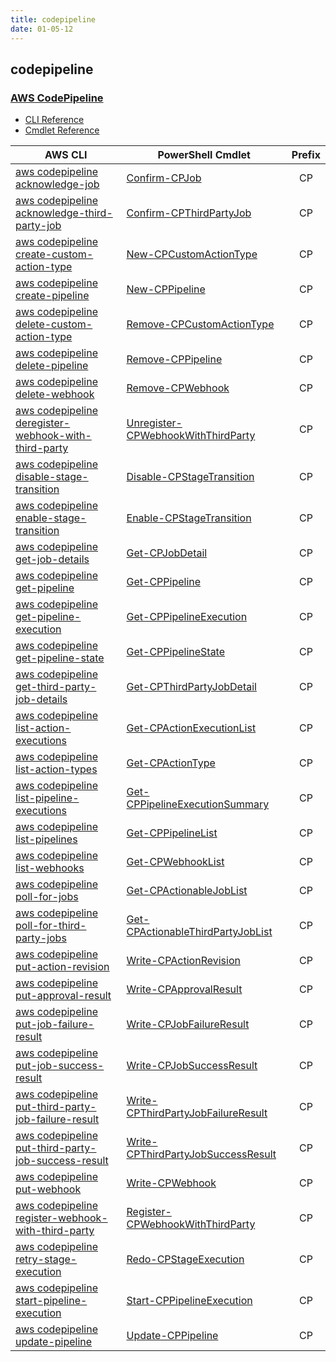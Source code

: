 ```yaml
---
title: codepipeline
date: 01-05-12
---
```


## codepipeline

### [AWS CodePipeline](https://aws.amazon.com/codepipeline/)

* [CLI Reference](https://docs.aws.amazon.com/cli/latest/reference/codepipeline/index.html)
* [Cmdlet Reference](https://docs.aws.amazon.com/powershell/latest/reference/items/AWS_CodePipeline_cmdlets.html)

|AWS CLI|PowerShell Cmdlet|Prefix|
|----|----|:--:|
|[aws codepipeline acknowledge-job](https://docs.aws.amazon.com/cli/latest/reference/codepipeline/acknowledge-job.html)|[Confirm-CPJob](https://docs.aws.amazon.com/powershell/latest/reference/items/Confirm-CPJob.html)|CP|
|[aws codepipeline acknowledge-third-party-job](https://docs.aws.amazon.com/cli/latest/reference/codepipeline/acknowledge-third-party-job.html)|[Confirm-CPThirdPartyJob](https://docs.aws.amazon.com/powershell/latest/reference/items/Confirm-CPThirdPartyJob.html)|CP|
|[aws codepipeline create-custom-action-type](https://docs.aws.amazon.com/cli/latest/reference/codepipeline/create-custom-action-type.html)|[New-CPCustomActionType](https://docs.aws.amazon.com/powershell/latest/reference/items/New-CPCustomActionType.html)|CP|
|[aws codepipeline create-pipeline](https://docs.aws.amazon.com/cli/latest/reference/codepipeline/create-pipeline.html)|[New-CPPipeline](https://docs.aws.amazon.com/powershell/latest/reference/items/New-CPPipeline.html)|CP|
|[aws codepipeline delete-custom-action-type](https://docs.aws.amazon.com/cli/latest/reference/codepipeline/delete-custom-action-type.html)|[Remove-CPCustomActionType](https://docs.aws.amazon.com/powershell/latest/reference/items/Remove-CPCustomActionType.html)|CP|
|[aws codepipeline delete-pipeline](https://docs.aws.amazon.com/cli/latest/reference/codepipeline/delete-pipeline.html)|[Remove-CPPipeline](https://docs.aws.amazon.com/powershell/latest/reference/items/Remove-CPPipeline.html)|CP|
|[aws codepipeline delete-webhook](https://docs.aws.amazon.com/cli/latest/reference/codepipeline/delete-webhook.html)|[Remove-CPWebhook](https://docs.aws.amazon.com/powershell/latest/reference/items/Remove-CPWebhook.html)|CP|
|[aws codepipeline deregister-webhook-with-third-party](https://docs.aws.amazon.com/cli/latest/reference/codepipeline/deregister-webhook-with-third-party.html)|[Unregister-CPWebhookWithThirdParty](https://docs.aws.amazon.com/powershell/latest/reference/items/Unregister-CPWebhookWithThirdParty.html)|CP|
|[aws codepipeline disable-stage-transition](https://docs.aws.amazon.com/cli/latest/reference/codepipeline/disable-stage-transition.html)|[Disable-CPStageTransition](https://docs.aws.amazon.com/powershell/latest/reference/items/Disable-CPStageTransition.html)|CP|
|[aws codepipeline enable-stage-transition](https://docs.aws.amazon.com/cli/latest/reference/codepipeline/enable-stage-transition.html)|[Enable-CPStageTransition](https://docs.aws.amazon.com/powershell/latest/reference/items/Enable-CPStageTransition.html)|CP|
|[aws codepipeline get-job-details](https://docs.aws.amazon.com/cli/latest/reference/codepipeline/get-job-details.html)|[Get-CPJobDetail](https://docs.aws.amazon.com/powershell/latest/reference/items/Get-CPJobDetail.html)|CP|
|[aws codepipeline get-pipeline](https://docs.aws.amazon.com/cli/latest/reference/codepipeline/get-pipeline.html)|[Get-CPPipeline](https://docs.aws.amazon.com/powershell/latest/reference/items/Get-CPPipeline.html)|CP|
|[aws codepipeline get-pipeline-execution](https://docs.aws.amazon.com/cli/latest/reference/codepipeline/get-pipeline-execution.html)|[Get-CPPipelineExecution](https://docs.aws.amazon.com/powershell/latest/reference/items/Get-CPPipelineExecution.html)|CP|
|[aws codepipeline get-pipeline-state](https://docs.aws.amazon.com/cli/latest/reference/codepipeline/get-pipeline-state.html)|[Get-CPPipelineState](https://docs.aws.amazon.com/powershell/latest/reference/items/Get-CPPipelineState.html)|CP|
|[aws codepipeline get-third-party-job-details](https://docs.aws.amazon.com/cli/latest/reference/codepipeline/get-third-party-job-details.html)|[Get-CPThirdPartyJobDetail](https://docs.aws.amazon.com/powershell/latest/reference/items/Get-CPThirdPartyJobDetail.html)|CP|
|[aws codepipeline list-action-executions](https://docs.aws.amazon.com/cli/latest/reference/codepipeline/list-action-executions.html)|[Get-CPActionExecutionList](https://docs.aws.amazon.com/powershell/latest/reference/items/Get-CPActionExecutionList.html)|CP|
|[aws codepipeline list-action-types](https://docs.aws.amazon.com/cli/latest/reference/codepipeline/list-action-types.html)|[Get-CPActionType](https://docs.aws.amazon.com/powershell/latest/reference/items/Get-CPActionType.html)|CP|
|[aws codepipeline list-pipeline-executions](https://docs.aws.amazon.com/cli/latest/reference/codepipeline/list-pipeline-executions.html)|[Get-CPPipelineExecutionSummary](https://docs.aws.amazon.com/powershell/latest/reference/items/Get-CPPipelineExecutionSummary.html)|CP|
|[aws codepipeline list-pipelines](https://docs.aws.amazon.com/cli/latest/reference/codepipeline/list-pipelines.html)|[Get-CPPipelineList](https://docs.aws.amazon.com/powershell/latest/reference/items/Get-CPPipelineList.html)|CP|
|[aws codepipeline list-webhooks](https://docs.aws.amazon.com/cli/latest/reference/codepipeline/list-webhooks.html)|[Get-CPWebhookList](https://docs.aws.amazon.com/powershell/latest/reference/items/Get-CPWebhookList.html)|CP|
|[aws codepipeline poll-for-jobs](https://docs.aws.amazon.com/cli/latest/reference/codepipeline/poll-for-jobs.html)|[Get-CPActionableJobList](https://docs.aws.amazon.com/powershell/latest/reference/items/Get-CPActionableJobList.html)|CP|
|[aws codepipeline poll-for-third-party-jobs](https://docs.aws.amazon.com/cli/latest/reference/codepipeline/poll-for-third-party-jobs.html)|[Get-CPActionableThirdPartyJobList](https://docs.aws.amazon.com/powershell/latest/reference/items/Get-CPActionableThirdPartyJobList.html)|CP|
|[aws codepipeline put-action-revision](https://docs.aws.amazon.com/cli/latest/reference/codepipeline/put-action-revision.html)|[Write-CPActionRevision](https://docs.aws.amazon.com/powershell/latest/reference/items/Write-CPActionRevision.html)|CP|
|[aws codepipeline put-approval-result](https://docs.aws.amazon.com/cli/latest/reference/codepipeline/put-approval-result.html)|[Write-CPApprovalResult](https://docs.aws.amazon.com/powershell/latest/reference/items/Write-CPApprovalResult.html)|CP|
|[aws codepipeline put-job-failure-result](https://docs.aws.amazon.com/cli/latest/reference/codepipeline/put-job-failure-result.html)|[Write-CPJobFailureResult](https://docs.aws.amazon.com/powershell/latest/reference/items/Write-CPJobFailureResult.html)|CP|
|[aws codepipeline put-job-success-result](https://docs.aws.amazon.com/cli/latest/reference/codepipeline/put-job-success-result.html)|[Write-CPJobSuccessResult](https://docs.aws.amazon.com/powershell/latest/reference/items/Write-CPJobSuccessResult.html)|CP|
|[aws codepipeline put-third-party-job-failure-result](https://docs.aws.amazon.com/cli/latest/reference/codepipeline/put-third-party-job-failure-result.html)|[Write-CPThirdPartyJobFailureResult](https://docs.aws.amazon.com/powershell/latest/reference/items/Write-CPThirdPartyJobFailureResult.html)|CP|
|[aws codepipeline put-third-party-job-success-result](https://docs.aws.amazon.com/cli/latest/reference/codepipeline/put-third-party-job-success-result.html)|[Write-CPThirdPartyJobSuccessResult](https://docs.aws.amazon.com/powershell/latest/reference/items/Write-CPThirdPartyJobSuccessResult.html)|CP|
|[aws codepipeline put-webhook](https://docs.aws.amazon.com/cli/latest/reference/codepipeline/put-webhook.html)|[Write-CPWebhook](https://docs.aws.amazon.com/powershell/latest/reference/items/Write-CPWebhook.html)|CP|
|[aws codepipeline register-webhook-with-third-party](https://docs.aws.amazon.com/cli/latest/reference/codepipeline/register-webhook-with-third-party.html)|[Register-CPWebhookWithThirdParty](https://docs.aws.amazon.com/powershell/latest/reference/items/Register-CPWebhookWithThirdParty.html)|CP|
|[aws codepipeline retry-stage-execution](https://docs.aws.amazon.com/cli/latest/reference/codepipeline/retry-stage-execution.html)|[Redo-CPStageExecution](https://docs.aws.amazon.com/powershell/latest/reference/items/Redo-CPStageExecution.html)|CP|
|[aws codepipeline start-pipeline-execution](https://docs.aws.amazon.com/cli/latest/reference/codepipeline/start-pipeline-execution.html)|[Start-CPPipelineExecution](https://docs.aws.amazon.com/powershell/latest/reference/items/Start-CPPipelineExecution.html)|CP|
|[aws codepipeline update-pipeline](https://docs.aws.amazon.com/cli/latest/reference/codepipeline/update-pipeline.html)|[Update-CPPipeline](https://docs.aws.amazon.com/powershell/latest/reference/items/Update-CPPipeline.html)|CP|


